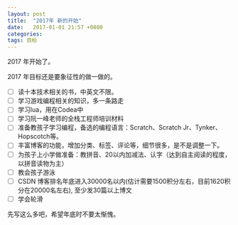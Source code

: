 ```yaml
---
layout: post
title:  "2017年 新的开始"
date:   2017-01-01 21:57 +0800
categories:
tags: 目标
---
```


2017 年开始了。

2017 年目标还是要象征性的做一做的。

- [ ] 读十本技术相关的书，中英文不限。
- [ ] 学习游戏编程相关的知识，多一条路走
- [ ] 学习lua，用在Codea中
- [ ] 学习阮一峰老师的全栈工程师培训材料
- [ ] 准备教孩子学习编程，备选的编程语言：Scratch、Scratch Jr、Tynker、Hopscotch等。
- [ ] 丰富博客的功能，增加分类、标签、评论等，细节很多，是不是调整一下。
- [ ] 为孩子上小学做准备：教拼音、20以内加减法、认字（达到自主阅读的程度，以拼音读物为主）
- [ ] 教会孩子游泳
- [ ] CSDN 博客排名年底进入30000名以内(估计需要1500积分左右，目前1620积分在20000名左右), 至少发30篇以上博文
- [ ] 学会轮滑

先写这么多吧，希望年底时不要太惭愧。
